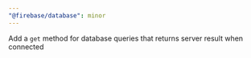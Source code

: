 ```yaml
---
"@firebase/database": minor
---
```


Add a `get` method for database queries that returns server result when connected
